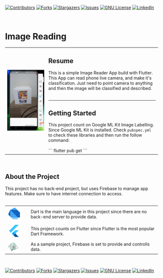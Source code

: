 [![Contributors][contributors-shield]][contributors-url]
[![Forks][forks-shield]][forks-url]
[![Stargazers][stars-shield]][stars-url]
[![Issues][issues-shield]][issues-url]
[![GNU License][license-shield]][license-url]
[![LinkedIn][linkedin-shield]][linkedin-url]

[contributors-shield]: https://img.shields.io/github/contributors/rafaelqueiroz88/FlutterRealTimeImageLabeling.svg?style=for-the-badge
[contributors-url]: https://github.com/rafaelqueiroz88/FlutterRealTimeImageLabeling/graphs/contributors
[forks-shield]: https://img.shields.io/github/forks/rafaelqueiroz88/FlutterRealTimeImageLabeling?style=for-the-badge
[forks-url]: https://github.com/rafaelqueiroz88/FlutterRealTimeImageLabeling/network/members
[stars-shield]: https://img.shields.io/github/stars/rafaelqueiroz88/FlutterRealTimeImageLabeling?style=for-the-badge
[stars-url]: https://github.com/rafaelqueiroz88/FlutterRealTimeImageLabeling/stargazers
[issues-shield]: https://img.shields.io/github/issues/rafaelqueiroz88/FlutterRealTimeImageLabeling.svg?style=for-the-badge
[issues-url]: https://github.com/rafaelqueiroz88/FlutterRealTimeImageLabeling/issues
[license-shield]: https://img.shields.io/github/license/rafaelqueiroz88/FlutterRealTimeImageLabeling.svg?style=for-the-badge
[license-url]: https://github.com/rafaelqueiroz88/FlutterRealTimeImageLabeling/blob/master/LICENSE
[linkedin-shield]: https://img.shields.io/badge/-LinkedIn-black.svg?style=for-the-badge&logo=linkedin&colorB=555
[linkedin-url]: https://www.linkedin.com/in/rafael-queiroz-0074a4139/

<br />

# Image Reading

<table border="0">
  <tr>
    <td align="center">
      <img src=".github/assets/app_sample/main_screen.png" alt="App Main Screen"/>
    </td>
    <td>
      <h2>Resume</h2>
      This is a simple Image Reader App build with Flutter. This App can read phone live camera, and make it's classification. Just need to point camera to anything and then the image will be classified and described.<br /><br />
      <hr />
      <h2>Getting Started</h2>
      This project count on Google ML Kit Image Labelling.
      Since Google ML Kit is installed. Check <code>pubspec.yml</code> to check these libraries and then run the follow command:<br /><br />
      ```
      flutter pub get
      ```
    </td>
  </tr>
</table>

<br />

## About the Project

This project has no back-end project, but uses Firebase to manage app features. Make sure to have internet connection to access.<br /><br />

<table border="0">
  <tr>
    <td>
      <img src=".github/assets/icons/icons8-dart-48.png" alt="Dart Lang" />
    </td>
    <td>
      Dart is the main language in this project since there are no back-end server to provide data.
    </td>
  </tr>
  <tr>
    <td>
      <img src=".github/assets/icons/icons8-flutter-48.png" alt="Flutter" />
    </td>
    <td>
      This project counts on Flutter since Flutter is the most popular Dart Framework.
    </td>
  </tr>
  <tr>
    <td>
      <img src=".github/assets/icons/icons8-image-file-100.png" alt="Image Reading" width="60%" height="60%" />
    </td>
    <td>
      As a sample project, Firebase is set to provide and controlls data.
    </td>
  </tr>
</table>

<br />

<!-- Project Shields -->
[![Contributors][contributors-shield]][contributors-url]
[![Forks][forks-shield]][forks-url]
[![Stargazers][stars-shield]][stars-url]
[![Issues][issues-shield]][issues-url]
[![GNU License][license-shield]][license-url]
[![LinkedIn][linkedin-shield]][linkedin-url]
